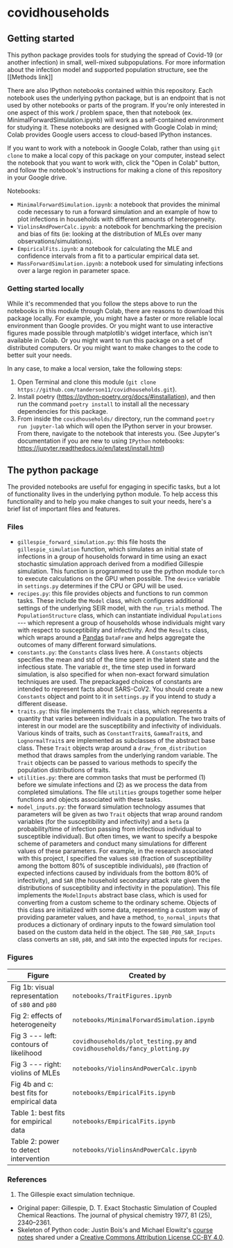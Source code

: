 # covidhouseholds

## Getting started

This python package provides tools for studying the spread of Covid-19 (or another infection) in small, well-mixed subpopulations. For more information about the infection model and supported population structure, see the [[Methods link]]

There are also IPython notebooks contained within this repository. Each notebook uses the underlying python package, but is an endpoint that is not used by other notebooks or parts of the program. If you're only interested in one aspect of this work / problem space, then that notebook (ex. MinimalForwardSimulation.ipynb) will work as a self-contained environment for studying it. These notebooks are designed with Google Colab in mind; Colab provides Google users access to cloud-based IPython instances.

If you want to work with a notebook in Google Colab, rather than using `git clone` to make a local copy of this package on your computer, instead select the notebook that you want to work with, click the "Open in Colab" button, and follow the notebook's instructions for making a clone of this repository in your Google drive.

Notebooks:
- `MinimalForwardSimulation.ipynb`: a notebook that provides the minimal code necessary to run a forward simulation and an example of how to plot infections in households with different amounts of heterogeneity.
- `ViolinsAndPowerCalc.ipynb`: a notebook for benchmarking the precision and bias of fits (ie: looking at the distribution of MLEs over many observations/simulations).
- `EmpiricalFits.ipynb`: a notebook for calculating the MLE and confidence intervals from a fit to a particular empirical data set.
- `MassForwardSimulation.ipynb`: a notebook used for simulating infections over a large region in parameter space.


### Getting started locally

While it's recommended that you follow the steps above to run the notebooks in this module through Colab, there are reasons to download this package locally. For example, you might have a faster or more reliable local environment than Google provides. Or you might want to use interactive figures made possible through matplotlib's widget interface, which isn't available in Colab. Or you might want to run this package on a set of distributed computers. Or you might want to make changes to the code to better suit your needs.

In any case, to make a local version, take the following steps:

1. Open Terminal and clone this module (`git clone https://github.com/tanderson11/covidhouseholds.git`).
2. Install poetry (https://python-poetry.org/docs/#installation), and then run the command `poetry install` to install all the necessary dependencies for this package.
3. From inside the `covidhouseholds/` directory, run the command `poetry run jupyter-lab` which will open the IPython server in your browser. From there, navigate to the notebook that interests you. (See Jupyter's documentation if you are new to using `IPython` notebooks: https://jupyter.readthedocs.io/en/latest/install.html)

## The python package

The provided notebooks are useful for engaging in specific tasks, but a lot of functionality lives in the underlying python module. To help access this functionality and to help you make changes to suit your needs, here's a brief list of important files and features.

### Files
- `gillespie_forward_simulation.py`: this file hosts the `gillespie_simulation` function, which simulates an initial state of infections in a group of households forward in time using an exact stochastic simulation approach derived from a modified Gillespie simulation. This function is programmed to use the python module `torch` to execute calculations on the GPU when possible. The `device` variable in `settings.py` determines if the CPU or GPU will be used.
- `recipes.py`: this file provides objects and functions to run common tasks. These include the `Model` class, which configures additional settings of the underlying SEIR model, with the `run_trials` method. The `PopulationStructure` class, which can instantiate individual `Populations` --- which represent a group of households whose individuals might vary with respect to susceptibility and infectivity. And the `Results` class, which wraps around a [Pandas](https://pandas.pydata.org/docs/user_guide/index.html#user-guide) `DataFrame` and helps aggregate the outcomes of many different forward simulations.
- `constants.py`: the `Constants` class lives here. A `Constants` objects specifies the mean and std of the time spent in the latent state and the infectious state. The variable `dt`, the time step used in forward simulation, is also specified for when non-exact forward simulation techniques are used. The prepackaged choices of constants are intended to represent facts about SARS-CoV2. You should create a new `Constants` object and point to it in `settings.py` if you intend to study a different disease.
- `traits.py`: this file implements the `Trait` class, which represents a quantity that varies between individuals in a population. The two traits of interest in our model are the susceptibility and infectivity of individuals. Various kinds of traits, such as `ConstantTrait`s, `GammaTrait`s, and `LognormalTrait`s are implemented as subclasses of the abstract base class. These `Trait` objects wrap around a `draw_from_distribution` method that draws samples from the underlying random variable. The `Trait` objects can be passed to various methods to specify the population distributions of traits.
- `utilities.py`: there are common tasks that must be performed (1) before we simulate infections and (2) as we process the data from completed simulations. The file `utilities` groups together some helper functions and objects associated with these tasks.
- `model_inputs.py`: the forward simulation technology assumes that parameters will be given as two `Trait` objects that wrap around random variables (for the susceptibility and infectivity) and a `beta` (a probability/time of infection passing from infectious individual to susceptible individual). But often times,  we want to specify a bespoke scheme of parameters and conduct many simulations for different values of these parameters. For example, in the research associated with this project, I specified the values `s80` (fraction of susceptibility among the bottom 80% of susceptible individuals), `p80` (fraction of expected infections caused by individuals from the bottom 80% of infectivity), and `SAR` (the household secondary attack rate given the distributions of susceptibility and infectivity in the population). This file implements the `ModelInputs` abstract base class, which is used for converting from a custom scheme to the ordinary scheme. Objects of this class are initialized with some data, representing a custom way of providing parameter values, and have a method, `to_normal_inputs` that produces a dictionary of ordinary inputs to the foward simulation tool based on the custom data held in the object. The `S80_P80_SAR_Inputs` class converts an `s80`, `p80`, and `SAR` into the expected inputs for `recipes`.

### Figures

| Figure  | Created by |
| ------------- | ------------- |
| Fig 1b: visual representation of `s80` and `p80`  | `notebooks/TraitFigures.ipynb`  |
| Fig 2: effects of heterogeneity  | `notebooks/MinimalForwardSimulation.ipynb`  |
| Fig 3 --- left: contours of likelihood | `covidhouseholds/plot_testing.py` and `covidhouseholds/fancy_plotting.py`|
| Fig 3 --- right: violins of MLEs  | `notebooks/ViolinsAndPowerCalc.ipynb`  |
| Fig 4b and c: best fits for empirical data  | `notebooks/EmpiricalFits.ipynb`  |
| Table 1: best fits for empirical data  | `notebooks/EmpiricalFits.ipynb`  |
| Table 2: power to detect intervention  | `notebooks/ViolinsAndPowerCalc.ipynb`  |

### References

1. The Gillespie exact simulation technique.

- Original paper: Gillespie, D. T. Exact Stochastic Simulation of Coupled Chemical Reactions. The journal of physical chemistry 1977, 81 (25), 2340–2361.
- Skeleton of Python code: Justin Bois's and Michael Elowitz's [course notes](http://be150.caltech.edu/2019/handouts/12_stochastic_simulation_all_code.html) shared under a [Creative Commons Attribution License CC-BY 4.0](https://creativecommons.org/licenses/by/4.0/).
